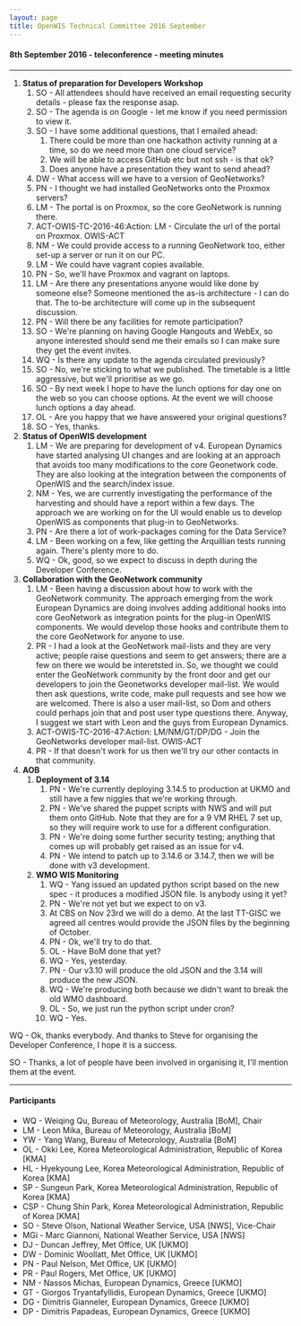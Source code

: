 ```yaml
---
layout: page
title: OpenWIS Technical Committee 2016 September
---
```


#### 8th September 2016 - teleconference - meeting minutes

---

1. **Status of preparation for Developers Workshop**
	1. SO - All attendees should have received an email requesting security details - please fax the response asap.
	2. SO - The agenda is on Google - let me know if you need permission to view it.
	3. SO - I have some additional questions, that I emailed ahead:
		1. There could be more than one hackathon activity running at a time, so do we need more than one cloud service?
		2. We will be able to access GitHub etc but not ssh - is that ok?
		3. Does anyone have a presentation they want to send ahead?
	4. DW - What access will we have to a version of GeoNetworks?
	5. PN - I thought we had installed GeoNetworks onto the Proxmox servers?
	6. LM - The portal is on Proxmox, so the core GeoNetwork is running there.
	7. ACT-OWIS-TC-2016-46:Action: LM - Circulate the url of the portal on Proxmox. OWIS-ACT
	8. NM - We could provide access to a running GeoNetwork too, either set-up a server or run it on our PC.
	9. LM - We could have vagrant copies available.
	10. PN - So, we'll have Proxmox and vagrant on laptops.
	11. LM - Are there any presentations anyone would like done by someone else?  Someone mentioned the as-is architecture - I can do that.  The to-be architecture will come up in the subsequent discussion.
	12. PN - Will there be any facilities for remote participation?
	13. SO - We're planning on having Google Hangouts and WebEx, so anyone interested should send me their emails so I can make sure they get the event invites.
	14. WQ - Is there any update to the agenda circulated previously?
	15. SO - No, we're sticking to what we published. The timetable is a little aggressive, but we'll prioritise as we go.
	16. SO - By next week I hope to have the lunch options for day one on the web so you can choose options.  At the event we will choose lunch options a day ahead.
	17. OL - Are you happy that we have answered your original questions?
	18. SO - Yes, thanks.
2. **Status of OpenWIS development**
	1. LM - We are preparing for development of v4.  European Dynamics have started analysing UI changes and are looking at an approach that avoids too many modifications to the core Geonetwork code.  They are also looking at the integration between the components of OpenWIS and the search/index issue.
	2. NM - Yes, we are currently investigating the performance of the harvesting and should have a report within a few days.  The approach we are working on for the UI would enable us to develop OpenWIS as components that plug-in to GeoNetworks.
	3. PN - Are there a lot of work-packages coming for the Data Service?
	4. LM - Been working on a few, like getting the Arquillian tests running again.  There's plenty more to do.
	5. WQ - Ok, good, so we expect to discuss in depth during the Developer Conference.
3. **Collaboration with the GeoNetwork community**
	1. LM - Been having a discussion about how to work with the GeoNetwork community.  The approach emerging from the work European Dynamics are doing involves adding additional hooks into core GeoNetwork as integration points for the plug-in OpenWIS components.  We would develop those hooks and contribute them to the core GeoNetwork for anyone to use.
	2. PR - I had a look at the GeoNetwork mail-lists and they are very active; people raise questions and seem to get answers; there are a few on there we would be interetsted in.  So, we thought we could enter the GeoNetwork community by the front door and get our developers to join the Geonetworks developer mail-list.  We would then ask questions, write code, make pull requests and see how we are welcomed.  There is also a user mail-list, so Dom and others could perhaps join that and post user type questions there.  Anyway, I suggest we start with Leon and the guys from European Dynamics.
	3. ACT-OWIS-TC-2016-47:Action: LM/NM/GT/DP/DG - Join the GeoNetworks developer mail-list. OWIS-ACT
	4. PR - If that doesn't work for us then we'll try our other contacts in that community.
4. **AOB**
	1. **Deployment of 3.14**
		1. PN - We're currently deploying 3.14.5 to production at UKMO and still have a few niggles that we're working through.
		2. PN - We've shared the puppet scripts with NWS and will put them onto GitHub.  Note that they are for a 9 VM RHEL 7 set up, so they will require work to use for a different configuration.
		3. PN - We're doing some further security testing; anything that comes up will probably get raised as an issue for v4.
		4. PN - We intend to patch up to 3.14.6 or 3.14.7, then we will be done with v3 development.
	2. **WMO WIS Monitoring**
		1. WQ - Yang issued an updated python script based on the new spec - it produces a modified JSON file.  Is anybody using it yet?
		2. PN - We're not yet but we expect to on v3.
		3. At CBS on Nov 23rd we will do a demo.  At the last TT-GISC we agreed all centres would provide the JSON files by the beginning of October.
		4. PN - Ok, we'll try to do that.
		5. OL - Have BoM done that yet?
		6. WQ - Yes, yesterday.
		7. PN - Our v3.10 will produce the old JSON and the 3.14 will produce the new JSON.
		8. WQ - We're producing both because we didn't want to break the old WMO dashboard.
		9. OL - So, we just run the python script under cron?
		10. WQ - Yes.
    
WQ - Ok, thanks everybody.  And thanks to Steve for organising the Developer Conference, I hope it is a success.

SO - Thanks, a lot of people have been involved in organising it, I'll mention them at the event.


---

#### Participants

- WQ - Weiqing Qu, Bureau of Meteorology, Australia [BoM], Chair
- LM - Leon Mika, Bureau of Meteorology, Australia [BoM]
- YW - Yang Wang, Bureau of Meteorology, Australia [BoM]
- OL - Okki Lee, Korea Meteorological Administration, Republic of Korea [KMA]
- HL - Hyekyoung Lee, Korea Meteorological Administration, Republic of Korea [KMA]
- SP - Sungeun Park, Korea Meteorological Administration, Republic of Korea [KMA]
- CSP - Chung Shin Park, Korea Meteorological Administration, Republic of Korea [KMA]
- SO - Steve Olson, National Weather Service, USA [NWS], Vice-Chair
- MGi - Marc Giannoni, National Weather Service, USA [NWS]
- DJ - Duncan Jeffrey, Met Office, UK [UKMO]
- DW - Dominic Woollatt, Met Office, UK [UKMO]
- PN - Paul Nelson, Met Office, UK [UKMO]
- PR - Paul Rogers, Met Office, UK [UKMO]
- NM - Nassos Michas, European Dynamics, Greece [UKMO]
- GT - Giorgos Tryantafyllidis, European Dynamics, Greece [UKMO]
- DG - Dimitris Gianneler, European Dynamics, Greece [UKMO]
- DP - Dimitris Papadeas, European Dynamics, Greece [UKMO]

